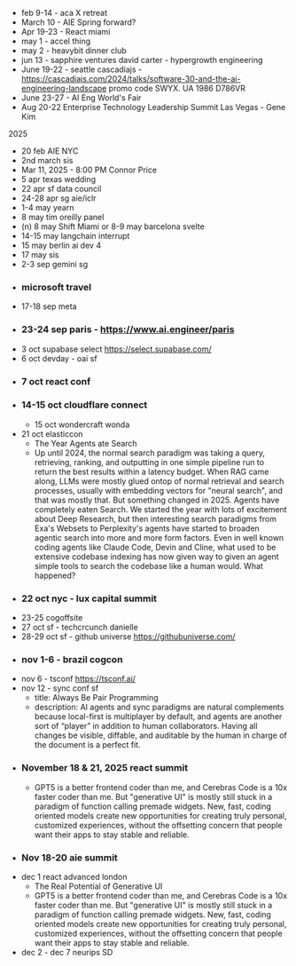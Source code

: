 - feb 9-14 - aca X retreat
- March 10 - AIE Spring forward?
- Apr 19-23 - React miami
- may 1 - accel thing
- may 2 - heavybit dinner club
- jun 13 - sapphire ventures david carter - hypergrowth engineering
- June 19-22 - seattle cascadiajs - https://cascadiajs.com/2024/talks/software-30-and-the-ai-engineering-landscape promo code SWYX. UA 1986 D786VR
- June 23-27 - AI Eng World's Fair
- Aug 20-22 Enterprise Technology Leadership Summit Las Vegas - Gene Kim

2025

- 20 feb AIE NYC
- 2nd march sis
- Mar 11, 2025 - 8:00 PM Connor Price
- 5 apr texas  wedding
- 22 apr sf data council
- 24-28 apr sg aie/iclr
- 1-4 may yearn
- 8 may tim oreilly panel
- (n) 8 may Shift Miami or 8-9 may barcelona svelte
- 14-15 may langchain interrupt
- 15 may berlin ai dev 4
- 17 may sis
- 2-3 sep gemini sg
- ### microsoft travel
- 17-18 sep meta
- ### 23-24 sep paris - https://www.ai.engineer/paris
- 3 oct supabase select https://select.supabase.com/
- 6 oct devday - oai sf
- ### 7 oct react conf
- ### 14-15 oct cloudflare connect
  - 15 oct wondercraft wonda
- 21 oct elasticcon
  - The Year Agents ate Search
  - Up until 2024, the normal search paradigm was taking a query, retrieving, ranking, and outputting in one simple pipeline run to return the best results within a latency budget.  When RAG came along, LLMs were mostly glued ontop of normal retrieval and search processes, usually with embedding vectors for "neural search", and that was mostly that. But something changed in 2025. Agents have completely eaten Search. We started the year with lots of excitement about Deep Research, but then interesting search paradigms from Exa's Websets to Perplexity's agents have started to broaden agentic search into more and more form factors. Even in well known coding agents like Claude Code, Devin and Cline, what used to be extensive codebase indexing has now given way to given an agent simple tools to search the codebase like a human would. What happened?
- ### 22 oct nyc - lux capital summit
- 23-25 cogoffsite
- 27 oct sf - techcrcunch danielle
- 28-29 oct sf - github universe https://githubuniverse.com/
- ### nov 1-6 - brazil cogcon
- nov 6 - tsconf https://tsconf.ai/
- nov 12 - sync conf sf
  - title: Always Be Pair Programming
  - description: AI agents and sync paradigms are natural complements because local-first is multiplayer by default, and agents are another sort of “player” in addition to human collaborators. Having all changes be visible, diffable, and auditable by the human in charge of the document is a perfect fit.
- ### November 18 & 21, 2025 react summit
  - GPT5 is a better frontend coder than me, and Cerebras Code is a 10x faster coder than me. But "generative UI" is mostly still stuck in a paradigm of function calling premade widgets. New, fast, coding oriented models create new opportunities for creating truly personal, customized experiences, without the offsetting concern that people want their apps to stay stable and reliable.
- ### Nov 18-20 aie summit
- dec 1 react advanced london
  - The Real Potential of Generative UI
  - GPT5 is a better frontend coder than me, and Cerebras Code is a 10x faster coder than me. But "generative UI" is mostly still stuck in a paradigm of function calling premade widgets. New, fast, coding oriented models create new opportunities for creating truly personal, customized experiences, without the offsetting concern that people want their apps to stay stable and reliable.
- dec 2 - dec 7 neurips SD
